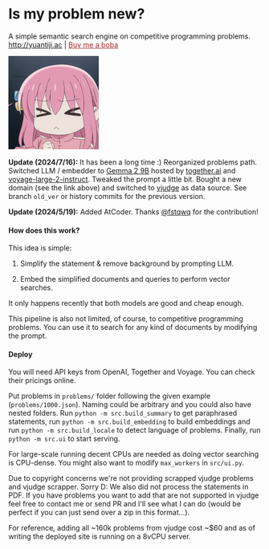 # Is my problem new?
A simple semantic search engine on competitive programming problems.
<a href="http://yuantiji.ac" target="_blank" style="color: blue">http://yuantiji.ac</a> | <a href="https://www.buymeacoffee.com/fjzzq2002" target="_blank" style="color: brown">Buy me a boba</a>

<img src="logo.gif" style="zoom:50%;" />

**Update (2024/7/16):** It has been a long time :) Reorganized problems path. Switched LLM / embedder to [Gemma 2 9B](https://huggingface.co/google/gemma-2-9b-it) hosted by [together.ai](https://docs.together.ai) and [voyage-large-2-instruct](https://docs.voyageai.com/docs/pricing). Tweaked the prompt a little bit. Bought a new domain (see the link above) and switched to [vjudge](https://vjudge.net) as data source. See branch `old_ver` or history commits for the previous version.

**Update (2024/5/19):** Added AtCoder. Thanks [@fstqwq](https://github.com/fstqwq) for the contribution!

#### How does this work?

This idea is simple:

1. Simplify the statement & remove background by prompting LLM.

2. Embed the simplified documents and queries to perform vector searches.

It only happens recently that both models are good and cheap enough.

This pipeline is also not limited, of course, to competitive programming problems. You can use it to search for any kind of documents by modifying the prompt.

#### Deploy

You will need API keys from OpenAI, Together and Voyage. You can check their pricings online.

Put problems in `problems/` folder following the given example (`problems/1000.json`). Naming could be arbitrary and you could also have nested folders. Run `python -m src.build_summary` to get paraphrased statements, run `python -m src.build_embedding` to build embeddings and run `python -m src.build_locale` to detect language of problems. Finally, run `python -m src.ui` to start serving.

For large-scale running decent CPUs are needed as doing vector searching is CPU-dense. You might also want to modify `max_workers` in `src/ui.py`.

Due to copyright concerns we're not providing scrapped vjudge problems and vjudge scrapper. Sorry D: We also did not process the statements in PDF. If you have problems you want to add that are not supported in vjudge feel free to contact me or send PR and I'll see what I can do (would be perfect if you can just send over a zip in this format...).

For reference, adding all ~160k problems from vjudge cost ~$60 and as of writing the deployed site is running on a 8vCPU server.
